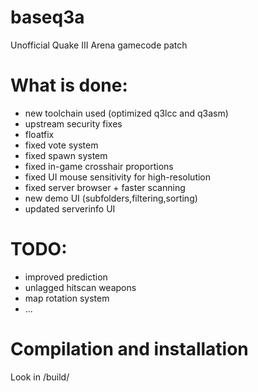 # baseq3a
Unofficial Quake III Arena gamecode patch

# What is done:
 * new toolchain used (optimized q3lcc and q3asm)
 * upstream security fixes
 * floatfix
 * fixed vote system
 * fixed spawn system
 * fixed in-game crosshair proportions
 * fixed UI mouse sensitivity for high-resolution
 * fixed server browser + faster scanning
 * new demo UI (subfolders,filtering,sorting)
 * updated serverinfo UI

# TODO:
 * improved prediction
 * unlagged hitscan weapons
 * map rotation system
 * ...

# Compilation and installation

Look in /build/
